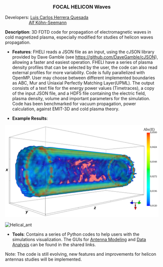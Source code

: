 <h3 align="center"> FOCAL HELICON Waves </h3>

Developers: [Luis Carlos Herrera Quesada](https://www.linkedin.com/in/lherreraquesada/)\
&emsp;&emsp;&emsp;&emsp;&emsp;&nbsp;&nbsp;[Alf Köhn-Seemann](https://www.igvp.uni-stuttgart.de/team/Koehn-Seemann/)
	    
**Description**: 3D FDTD code for propagation of electromagnetic waves in cold magnetized plasma, especially modified for studies of helicon waves propagation.

* **Features**: FHELI reads a JSON file as an input, using the cJSON library provided by Dave Gamble (see https://github.com/DaveGamble/cJSON), allowing a faster and easiest operation. FHELI have a series of plasma density profiles that can be selected by the user, the code can also read external profiles for more variability. Code is fully parallelized with OpenMP. User may choose between different implemented boundaries as ABC, Mur and Uniaxial Perfectly Matching Layer(UPML). The output consists of a text file for the energy power values (Timetraces), a copy of the input JSON file, and a HDF5 file containing the electric field, plasma density, volume and important parameters for the simulation. Code has been benchmarked for vacuum propagation, power calculation, against EMIT-3D and cold plasma theory.

* **Example Results**: 

<p align="center">
  
![Helical](/tools/fullwave_simulation.png "3D FDTD simulation of Nagoya Type-III antenna.")

<p align="center">
  
![Helical_ant](/tools/Fullwave_phase_Sims.gif "2D FDTD simulation of Nagoya Type-III antenna .")
  
</p>

* **Tools**: Contains a series of Python codes to help users with the simulations visualization. The GUIs for [Antenna Modeling](https://github.com/Lherrera094/Antenna_modeling) and [Data Analysis](https://github.com/Lherrera094/FHELI_DataAnalysis_Pipeline) can be found in the shared links.

Note: The code is still evolving, new features and improvements for helicon antennas studies will be implemented. 
